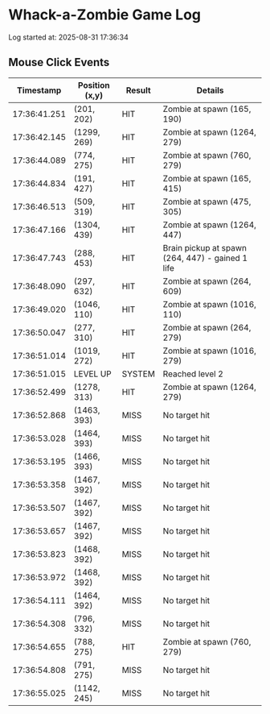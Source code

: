 # Whack-a-Zombie Game Log

Log started at: 2025-08-31 17:36:34

## Mouse Click Events

| Timestamp | Position (x,y) | Result | Details |
|-----------|---------------|--------|----------|
| 17:36:41.251 | (201, 202) | HIT | Zombie at spawn (165, 190) |
| 17:36:42.145 | (1299, 269) | HIT | Zombie at spawn (1264, 279) |
| 17:36:44.089 | (774, 275) | HIT | Zombie at spawn (760, 279) |
| 17:36:44.834 | (191, 427) | HIT | Zombie at spawn (165, 415) |
| 17:36:46.513 | (509, 319) | HIT | Zombie at spawn (475, 305) |
| 17:36:47.166 | (1304, 439) | HIT | Zombie at spawn (1264, 447) |
| 17:36:47.743 | (288, 453) | HIT | Brain pickup at spawn (264, 447) - gained 1 life |
| 17:36:48.090 | (297, 632) | HIT | Zombie at spawn (264, 609) |
| 17:36:49.020 | (1046, 110) | HIT | Zombie at spawn (1016, 110) |
| 17:36:50.047 | (277, 310) | HIT | Zombie at spawn (264, 279) |
| 17:36:51.014 | (1019, 272) | HIT | Zombie at spawn (1016, 279) |
| 17:36:51.015 | LEVEL UP | SYSTEM | Reached level 2 |
| 17:36:52.499 | (1278, 313) | HIT | Zombie at spawn (1264, 279) |
| 17:36:52.868 | (1463, 393) | MISS | No target hit |
| 17:36:53.028 | (1464, 393) | MISS | No target hit |
| 17:36:53.195 | (1466, 393) | MISS | No target hit |
| 17:36:53.358 | (1467, 392) | MISS | No target hit |
| 17:36:53.507 | (1467, 392) | MISS | No target hit |
| 17:36:53.657 | (1467, 392) | MISS | No target hit |
| 17:36:53.823 | (1468, 392) | MISS | No target hit |
| 17:36:53.972 | (1468, 392) | MISS | No target hit |
| 17:36:54.111 | (1464, 392) | MISS | No target hit |
| 17:36:54.308 | (796, 332) | MISS | No target hit |
| 17:36:54.655 | (788, 275) | HIT | Zombie at spawn (760, 279) |
| 17:36:54.808 | (791, 275) | MISS | No target hit |
| 17:36:55.025 | (1142, 245) | MISS | No target hit |
